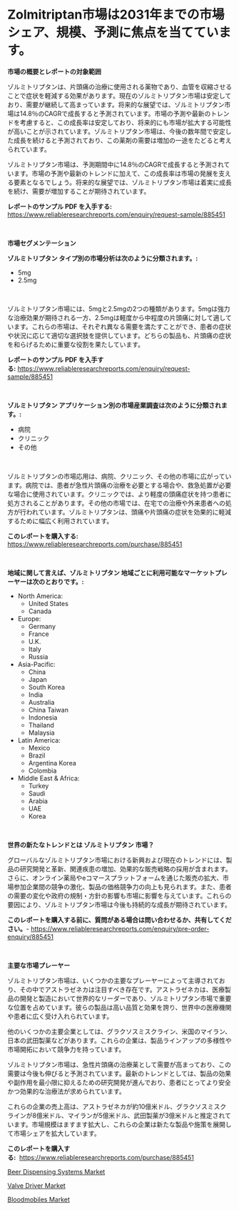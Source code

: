 <p><h1>Zolmitriptan市場は2031年までの市場シェア、規模、予測に焦点を当てています。</h1></p><p><strong>市場の概要とレポートの対象範囲</strong></p>
<p><p>ゾルミトリプタンは、片頭痛の治療に使用される薬物であり、血管を収縮させることで症状を軽減する効果があります。現在のゾルミトリプタン市場は安定しており、需要が継続して高まっています。将来的な展望では、ゾルミトリプタン市場は14.8％のCAGRで成長すると予測されています。市場の予測や最新のトレンドを考慮すると、この成長率は安定しており、将来的にも市場が拡大する可能性が高いことが示されています。ゾルミトリプタン市場は、今後の数年間で安定した成長を続けると予測されており、この薬剤の需要は増加の一途をたどると考えられています。</p><p>ゾルミトリプタン市場は、予測期間中に14.8％のCAGRで成長すると予測されています。市場の予測や最新のトレンドに加えて、この成長率は市場の発展を支える要素となるでしょう。将来的な展望では、ゾルミトリプタン市場は着実に成長を続け、需要が増加することが期待されています。</p></p>
<p><strong>レポートのサンプル PDF を入手する:</strong> <a href="https://www.reliableresearchreports.com/enquiry/request-sample/885451">https://www.reliableresearchreports.com/enquiry/request-sample/885451</a></p>
<p>&nbsp;</p>
<p><strong>市場セグメンテーション</strong></p>
<p><strong>ゾルミトリプタン タイプ別の市場分析は次のように分類されます。:</strong></p>
<p><ul><li>5mg</li><li>2.5mg</li></ul></p>
<p>&nbsp;</p>
<p><p>ゾルミトリプタン市場には、5mgと2.5mgの2つの種類があります。5mgは強力な治療効果が期待される一方、2.5mgは軽度から中程度の片頭痛に対して適しています。これらの市場は、それぞれ異なる需要を満たすことができ、患者の症状や状況に応じて適切な選択肢を提供しています。どちらの製品も、片頭痛の症状を和らげるために重要な役割を果たしています。</p></p>
<p><strong>レポートのサンプル PDF を入手する:</strong>&nbsp;<a href="https://www.reliableresearchreports.com/enquiry/request-sample/885451">https://www.reliableresearchreports.com/enquiry/request-sample/885451</a></p>
<p>&nbsp;</p>
<p><strong> ゾルミトリプタン アプリケーション別の市場産業調査は次のように分類されます。:</strong></p>
<p><ul><li>病院</li><li>クリニック</li><li>その他</li></ul></p>
<p>&nbsp;</p>
<p><p>ゾルミトリプタンの市場応用は、病院、クリニック、その他の市場に広がっています。病院では、患者が急性片頭痛の治療を必要とする場合や、救急処置が必要な場合に使用されています。クリニックでは、より軽度の頭痛症状を持つ患者に処方されることがあります。その他の市場では、在宅での治療や外来患者への処方が行われています。ゾルミトリプタンは、頭痛や片頭痛の症状を効果的に軽減するために幅広く利用されています。</p></p>
<p><strong>このレポートを購入する:</strong>&nbsp; <a href="https://www.reliableresearchreports.com/purchase/885451">https://www.reliableresearchreports.com/purchase/885451</a></p>
<p>&nbsp;</p>
<p><strong>地域に関して言えば、ゾルミトリプタン 地域ごとに利用可能なマーケットプレーヤーは次のとおりです。:</strong></p>
<p><ul>
    <li>
        North America:
        <ul>
            <li>United States</li>
            <li>Canada</li>
        </ul>
    </li>
    <li>
        Europe:
        <ul>
            <li>Germany</li>
            <li>France</li>
            <li>U.K.</li>
            <li>Italy</li>
            <li>Russia</li>
        </ul>
    </li>
    <li>
        Asia-Pacific:
        <ul>
            <li>China</li>
            <li>Japan</li>
            <li>South Korea</li>
            <li>India</li>
            <li>Australia</li>
            <li>China Taiwan</li>
            <li>Indonesia</li>
            <li>Thailand</li>
            <li>Malaysia</li>
        </ul>
    </li>
    <li>
        Latin America:
        <ul>
            <li>Mexico</li>
            <li>Brazil</li>
            <li>Argentina Korea</li>
            <li>Colombia</li>
        </ul>
    </li>
    <li>
        Middle East & Africa:
        <ul>
            <li>Turkey</li>
            <li>Saudi</li>
            <li>Arabia</li>
            <li>UAE</li>
            <li>Korea</li>
        </ul>
    </li>
    </ul></p>
<p>&nbsp;</p>
<p><strong>世界の新たなトレンドとは ゾルミトリプタン 市場？</strong></p>
<p><p>グローバルなゾルミトリプタン市場における新興および現在のトレンドには、製品の研究開発と革新、関連疾患の増加、効果的な販売戦略の採用が含まれます。さらに、オンライン薬局やeコマースプラットフォームを通じた販売の拡大、市場参加企業間の競争の激化、製品の価格競争力の向上も見られます。また、患者の需要の変化や政府の規制・方針の影響も市場に影響を与えています。これらの要因により、ゾルミトリプタン市場は今後も持続的な成長が期待されています。</p></p>
<p><strong>このレポートを購入する前に、質問がある場合は問い合わせるか、共有してください。</strong>- <a href="https://www.reliableresearchreports.com/enquiry/pre-order-enquiry/885451">https://www.reliableresearchreports.com/enquiry/pre-order-enquiry/885451</a></p>
<p>&nbsp;</p>
<p><strong>主要な市場プレーヤー</strong></p>
<p><p>ゾルミトリプタン市場は、いくつかの主要なプレーヤーによって主導されており、その中でアストラゼネカは注目すべき存在です。アストラゼネカは、医療製品の開発と製造において世界的なリーダーであり、ゾルミトリプタン市場で重要な位置を占めています。彼らの製品は高い品質と効果を誇り、世界中の医療機関や患者に広く受け入れられています。</p><p>他のいくつかの主要企業としては、グラクソスミスクライン、米国のマイラン、日本の武田製薬などがあります。これらの企業は、製品ラインアップの多様性や市場開拓において競争力を持っています。</p><p>ゾルミトリプタン市場は、急性片頭痛の治療薬として需要が高まっており、この需要は今後も伸びると予測されています。最新のトレンドとしては、製品の効果や副作用を最小限に抑えるための研究開発が進んでおり、患者にとってより安全かつ効果的な治療法が求められています。</p><p>これらの企業の売上高は、アストラゼネカが約10億米ドル、グラクソスミスクラインが8億米ドル、マイランが5億米ドル、武田製薬が3億米ドルと推定されています。市場規模はますます拡大し、これらの企業は新たな製品や施策を展開して市場シェアを拡大しています。</p></p>
<p><strong>このレポートを購入する:</strong>&nbsp;&nbsp;<a href="https://www.reliableresearchreports.com/purchase/885451">https://www.reliableresearchreports.com/purchase/885451</a></p>
<p><p><a href="https://view.publitas.com/reportprime-1/decoding-the-beer-dispensing-systems-market-a-deep-dive-into-the-latest-market-trends-market-segmentation-and-competitive-analysis/">Beer Dispensing Systems Market</a></p><p><a href="https://issuu.com/reportprime-2/docs/valve-driver-market-size-2030.pptx">Valve Driver Market</a></p><p><a href="https://cute-banjo-8ca.notion.site/Bloodmobiles-Market-Share-Market-New-Trends-Analysis-Report-By-Type-By-Application-By-End-use-B-c24cf449814943f28f925b68eb41499d">Bloodmobiles Market</a></p></p>